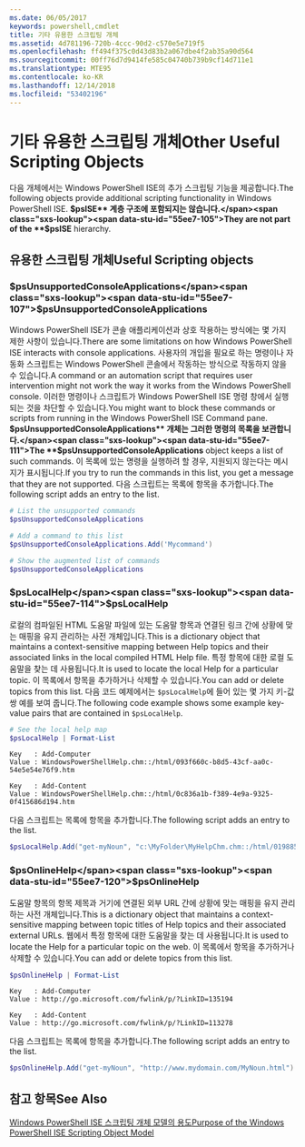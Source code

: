 ```yaml
---
ms.date: 06/05/2017
keywords: powershell,cmdlet
title: 기타 유용한 스크립팅 개체
ms.assetid: 4d781196-720b-4ccc-90d2-c570e5e719f5
ms.openlocfilehash: ff494f375c0d43d83b2a067dbe4f2ab35a90d564
ms.sourcegitcommit: 00ff76d7d9414fe585c04740b739b9cf14d711e1
ms.translationtype: MTE95
ms.contentlocale: ko-KR
ms.lasthandoff: 12/14/2018
ms.locfileid: "53402196"
---
```

# <a name="other-useful-scripting-objects"></a><span data-ttu-id="55ee7-103">기타 유용한 스크립팅 개체</span><span class="sxs-lookup"><span data-stu-id="55ee7-103">Other Useful Scripting Objects</span></span>

<span data-ttu-id="55ee7-104">다음 개체에서는 Windows PowerShell ISE의 추가 스크립팅 기능을 제공합니다.</span><span class="sxs-lookup"><span data-stu-id="55ee7-104">The following objects provide additional scripting functionality in Windows PowerShell ISE.</span></span> <span data-ttu-id="55ee7-105">**$psISE** 계층 구조에 포함되지는 않습니다.</span><span class="sxs-lookup"><span data-stu-id="55ee7-105">They are not part of the **$psISE** hierarchy.</span></span>

## <a name="useful-scripting-objects"></a><span data-ttu-id="55ee7-106">유용한 스크립팅 개체</span><span class="sxs-lookup"><span data-stu-id="55ee7-106">Useful Scripting objects</span></span>

### <a name="psunsupportedconsoleapplications"></a><span data-ttu-id="55ee7-107">$psUnsupportedConsoleApplications</span><span class="sxs-lookup"><span data-stu-id="55ee7-107">$psUnsupportedConsoleApplications</span></span>

<span data-ttu-id="55ee7-108">Windows PowerShell ISE가 콘솔 애플리케이션과 상호 작용하는 방식에는 몇 가지 제한 사항이 있습니다.</span><span class="sxs-lookup"><span data-stu-id="55ee7-108">There are some limitations on how Windows PowerShell ISE interacts with console applications.</span></span> <span data-ttu-id="55ee7-109">사용자의 개입을 필요로 하는 명령이나 자동화 스크립트는 Windows PowerShell 콘솔에서 작동하는 방식으로 작동하지 않을 수 있습니다.</span><span class="sxs-lookup"><span data-stu-id="55ee7-109">A command or an automation script that requires user intervention might not work the way it works from the Windows PowerShell console.</span></span> <span data-ttu-id="55ee7-110">이러한 명령이나 스크립트가 Windows PowerShell ISE 명령 창에서 실행되는 것을 차단할 수 있습니다.</span><span class="sxs-lookup"><span data-stu-id="55ee7-110">You might want to block these commands or scripts from running in the Windows PowerShell ISE Command pane.</span></span> <span data-ttu-id="55ee7-111">**$psUnsupportedConsoleApplications** 개체는 그러한 명령의 목록을 보관합니다.</span><span class="sxs-lookup"><span data-stu-id="55ee7-111">The **$psUnsupportedConsoleApplications** object keeps a list of such commands.</span></span> <span data-ttu-id="55ee7-112">이 목록에 있는 명령을 실행하려 할 경우, 지원되지 않는다는 메시지가 표시됩니다.</span><span class="sxs-lookup"><span data-stu-id="55ee7-112">If you try to run the commands in this list, you get a message that they are not supported.</span></span> <span data-ttu-id="55ee7-113">다음 스크립트는 목록에 항목을 추가합니다.</span><span class="sxs-lookup"><span data-stu-id="55ee7-113">The following script adds an entry to the list.</span></span>

```powershell
# List the unsupported commands
$psUnsupportedConsoleApplications

# Add a command to this list
$psUnsupportedConsoleApplications.Add('Mycommand')

# Show the augmented list of commands
$psUnsupportedConsoleApplications
```

### <a name="pslocalhelp"></a><span data-ttu-id="55ee7-114">$psLocalHelp</span><span class="sxs-lookup"><span data-stu-id="55ee7-114">$psLocalHelp</span></span>

<span data-ttu-id="55ee7-115">로컬의 컴파일된 HTML 도움말 파일에 있는 도움말 항목과 연결된 링크 간에 상황에 맞는 매핑을 유지 관리하는 사전 개체입니다.</span><span class="sxs-lookup"><span data-stu-id="55ee7-115">This is a dictionary object that maintains a context-sensitive mapping between Help topics and their associated links in the local compiled HTML Help file.</span></span> <span data-ttu-id="55ee7-116">특정 항목에 대한 로컬 도움말을 찾는 데 사용됩니다.</span><span class="sxs-lookup"><span data-stu-id="55ee7-116">It is used to locate the local Help for a particular topic.</span></span> <span data-ttu-id="55ee7-117">이 목록에서 항목을 추가하거나 삭제할 수 있습니다.</span><span class="sxs-lookup"><span data-stu-id="55ee7-117">You can add or delete topics from this list.</span></span> <span data-ttu-id="55ee7-118">다음 코드 예제에서는 `$psLocalHelp`에 들어 있는 몇 가지 키-값 쌍 예를 보여 줍니다.</span><span class="sxs-lookup"><span data-stu-id="55ee7-118">The following code example shows some example key-value pairs that are contained in `$psLocalHelp`.</span></span>

```powershell
# See the local help map
$psLocalHelp | Format-List
```

```output
Key   : Add-Computer
Value : WindowsPowerShellHelp.chm::/html/093f660c-b8d5-43cf-aa0c-54e5e54e76f9.htm

Key   : Add-Content
Value : WindowsPowerShellHelp.chm::/html/0c836a1b-f389-4e9a-9325-0f415686d194.htm
```

<span data-ttu-id="55ee7-119">다음 스크립트는 목록에 항목을 추가합니다.</span><span class="sxs-lookup"><span data-stu-id="55ee7-119">The following script adds an entry to the list.</span></span>

```powershell
$psLocalHelp.Add("get-myNoun", "c:\MyFolder\MyHelpChm.chm::/html/0198854a-1298-57ae-aa0c-87b5e5a84712.htm")
```

### <a name="psonlinehelp"></a><span data-ttu-id="55ee7-120">$psOnlineHelp</span><span class="sxs-lookup"><span data-stu-id="55ee7-120">$psOnlineHelp</span></span>

<span data-ttu-id="55ee7-121">도움말 항목의 항목 제목과 거기에 연결된 외부 URL 간에 상황에 맞는 매핑을 유지 관리하는 사전 개체입니다.</span><span class="sxs-lookup"><span data-stu-id="55ee7-121">This is a dictionary object that maintains a context-sensitive mapping between topic titles of Help topics and their associated external URLs.</span></span> <span data-ttu-id="55ee7-122">웹에서 특정 항목에 대한 도움말을 찾는 데 사용됩니다.</span><span class="sxs-lookup"><span data-stu-id="55ee7-122">It is used to locate the Help for a particular topic on the web.</span></span> <span data-ttu-id="55ee7-123">이 목록에서 항목을 추가하거나 삭제할 수 있습니다.</span><span class="sxs-lookup"><span data-stu-id="55ee7-123">You can add or delete topics from this list.</span></span>

```powershell
$psOnlineHelp | Format-List
```

```output
Key   : Add-Computer
Value : http://go.microsoft.com/fwlink/p/?LinkID=135194

Key   : Add-Content
Value : http://go.microsoft.com/fwlink/p/?LinkID=113278
```

<span data-ttu-id="55ee7-124">다음 스크립트는 목록에 항목을 추가합니다.</span><span class="sxs-lookup"><span data-stu-id="55ee7-124">The following script adds an entry to the list.</span></span>

```powershell
$psOnlineHelp.Add("get-myNoun", "http://www.mydomain.com/MyNoun.html")
```

## <a name="see-also"></a><span data-ttu-id="55ee7-125">참고 항목</span><span class="sxs-lookup"><span data-stu-id="55ee7-125">See Also</span></span>

[<span data-ttu-id="55ee7-126">Windows PowerShell ISE 스크립팅 개체 모델의 용도</span><span class="sxs-lookup"><span data-stu-id="55ee7-126">Purpose of the Windows PowerShell ISE Scripting Object Model</span></span>](../components/ise/object-model/Purpose-of-the-Windows-PowerShell-ISE-Scripting-Object-Model.md)
